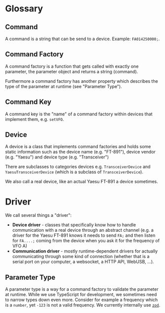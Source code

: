 # Glossary

## Command

A command is a string that can be send to a device. Example: `FA014250000;`.

## Command Factory

A command factory is a function that gets called with exactly one parameter, the
parameter object and returns a string (command).

Furthermore a command factory has another property which describes the type of
the parameter at runtime (see "Parameter Type").

## Command Key

A command key is the "name" of a command factory within devices that implement
them, e.g. `setVFO`.

## Device

A device is a class that implements command factories and holds some static
information such as the device name (e.g. "FT-891"), device vendor (e.g.
"Yaesu") and device type (e.g. "Transceiver")

There are subclasses to categories devices e.g. `TransceiverDevice` and
`YaesuTransceiverDevice` (which is a subclass of `TransceiverDevice`).

We also call a real device, like an actual Yaesu FT-891 a device sometimes.

# Driver

We call several things a "driver":

* **Device driver** - classes that specifically know how to handle
  communication with a real device through an abstract channel (e.g. a driver
  for the Yaesu FT-891 knows it needs to send `FA;` and then listen for
  `FA....;` coming from the device when you ask it for the frequency of VFO A)
* **Communication driver** - mostly runtime-dependent drivers for actually
  communicating through some kind of connection (whether that is a serial port on
  your computer, a websocket, a HTTP API, WebUSB, ...).

## Parameter Type

A parameter type is a way for a command factory to validate the parameter at
runtime. While we use TypeScript for development, we sometimes need to narrow
types down even more. Consider for example a frequency which is a `number`, yet
`-123` is not a valid frequency. We currently internally use [`zod`](https://github.com/colinhacks/zod).
